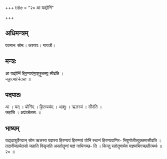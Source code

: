 +++
title = "२० आ यद्योनिं"

+++
## अधिमन्त्रम्
पवमानः सोमः। कश्यपः। गायत्री।

## मन्त्रः
आ यद्योनिं॑ हिर॒ण्यय॑मा॒शुरृ॒तस्य॒ सीद॑ति ।  
जहा॒त्यप्र॑चेतसः ॥

## पदपाठः
आ । यत् । योनि॑म् । हि॒र॒ण्यय॑म् । आ॒शुः । ऋ॒तस्य॑ । सीद॑ति ।  
जहा॑ति । अप्र॑ऽचेतसः ॥

## भाष्यम्
यद्यदाशुर्वेगवान् सोम ऋतस्य यज्ञस्य हिरण्ययं हिरण्मयं योनिं स्थानं हिरण्यपाणिर- भिषुणोतीत्युक्तमासीदति । तदानीमप्रचेतसो जहाति विसृजति अस्तोतॄणां यज्ञं नाभिगच्छ- ति । किन्तु स्तोतॄणामेव यज्ञमभिगच्छतीत्यर्थः ॥ २० ॥